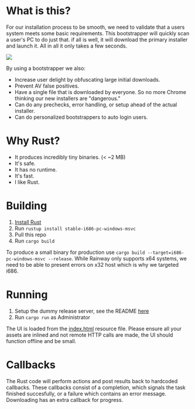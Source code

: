 # What is this?

For our installation process to be smooth, we need to validate that a users system meets some basic requirements. This bootstrapper will quickly scan a user's PC to do just that. if all is well, it will download the primary installer and launch it. All in all it only takes a few seconds. 

![](https://i.imgur.com/o8ayR5b.gif)


By using a bootstrapper we also:
- Increase user delight by obfuscating large initial downloads.
- Prevent AV false positives.
- Have a single file that is downloaded by everyone. So no more Chrome thinking our new installers are "dangerous."
- Can do any prechecks, error handling, or setup ahead of the actual installer.
- Can do personalized bootstrappers to auto login users.


# Why Rust?
- It produces incredibly tiny binaries. (< ~2 MB)
- It's safe. 
- It has no runtime. 
- It's fast. 
- I like Rust. 



# Building

1. [Install Rust](https://www.rust-lang.org/tools/install)
2. Run `rustup install stable-i686-pc-windows-msvc`
3. Pull this repo
4. Run `cargo build`

To produce a small binary for production use `cargo build --target=i686-pc-windows-msvc --release`. While Rainway only supports x64 systems, we need to be able to present errors on x32 host which is why we targeted i686.

# Running

1. Setup the dummy release server, see the README [here](/dummy_server/README.MD)
2. Run `cargo run` as Administrator

The UI is loaded from the [index.html](/resources/index.html) resource file. Please ensure all your assets are inlined and not remote HTTP calls are made, the UI should function offline and be small. 


# Callbacks

The Rust code will perform actions and post results back to hardcoded callbacks. These callbacks consist of a completion, which signals the task finished succesfully, or a failure which contains an error message. Downloading has an extra callback for progress.  


